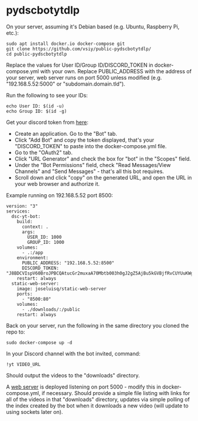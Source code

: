 # pydscbotytdlp
On your server, assuming it's Debian based (e.g. Ubuntu, Raspberry Pi, etc.):

    sudo apt install docker.io docker-compose git
    git clone https://github.com/vsiy/public-pydscbotytdlp/
    cd public-pydscbotytdlp

Replace the values for User ID/Group ID/DISCORD_TOKEN in docker-compose.yml with your own. Replace PUBLIC_ADDRESS with the address of your server, web server runs on port 5000 unless modified (e.g. "192.168.5.52:5000" or "subdomain.domain.tld").

Run the following to see your IDs:

    echo User ID: $(id -u)
    echo Group ID: $(id -g)

  
Get your discord token from [here](https://discordapp.com/developers/applications):

 - Create an application. Go to the "Bot" tab.
 - Click "Add Bot" and copy  the token displayed, that's your "DISCORD_TOKEN" to paste into the docker-compose.yml file.
 - Go to the "OAuth2" tab.
 - Click "URL Generator" and check the box for "bot" in the "Scopes" field.
 - Under the "Bot Permissions" field, check "Read Messages/View Channels" and "Send Messages" - that's all this bot requires.
 - Scroll down and click "copy" on the generated URL, and open the URL in your web browser and authorize it.
 
Example running on 192.168.5.52 port 8500:


    version: "3"
    services:
      dsc-yt-bot:
        build:
          context: .
          args:
            USER_ID: 1000
            GROUP_ID: 1000
        volumes:
          - .:/app
        environment:
          PUBLIC_ADDRESS: "192.168.5.52:8500"
          DISCORD_TOKEN: "J8BDCVIspV60BroJPBCQAtucGr2muxaA70Mbtb003h0gJ2gZ5AjBu5kGVBjfRvCUYUuKWg8d"
        restart: always
      static-web-server:
        image: joseluisq/static-web-server
        ports:
          - "8500:80"
        volumes:
          - ./downloads/:/public
        restart: always


Back on your server, run the following in the same directory you cloned the repo to:

    sudo docker-compose up -d


In your Discord channel with the bot invited, command:


    !yt VIDEO_URL


Should output the videos to the "downloads" directory.

A [web server](https://github.com/joseluisq/static-web-server) is deployed listening on port 5000 - modify this in docker-compose.yml, if necessary. Should provide a simple file listing with links for all of the videos in that "downloads" directory, updates via simple polling of the index created by the bot when it downloads a new video (will update to using sockets later on).
